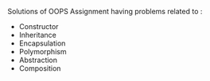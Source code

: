 Solutions of OOPS Assignment having problems related to :
- Constructor
- Inheritance
- Encapsulation
- Polymorphism
- Abstraction
- Composition
